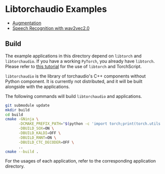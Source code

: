 # Libtorchaudio Examples

* [Augmentation](./augmentation)
* [Speech Recognition with wav2vec2.0](./speech_recognition)

## Build

The example applications in this directory depend on `libtorch` and `libtorchaudio`.
If you have a working `PyTorch`, you already have `libtorch`.
Please refer to [this tutorial](https://pytorch.org/tutorials/advanced/torch_script_custom_classes.html) for the use of `libtorch` and TorchScript.

`libtorchaudio` is the library of torchaudio's C++ components without Python component.
It is currently not distributed, and it will be built alongside with the applications.

The following commands will build `libtorchaudio` and applications.

```bash
git submodule update
mkdir build
cd build
cmake -GNinja \
      -DCMAKE_PREFIX_PATH="$(python -c 'import torch;print(torch.utils.cmake_prefix_path)')" \
      -DBUILD_SOX=ON \
      -DBUILD_KALDI=OFF \
      -DBUILD_RNNT=ON \
      -DBUILD_CTC_DECODER=OFF \
      ..
cmake --build .
```

For the usages of each application, refer to the corresponding application directory.
